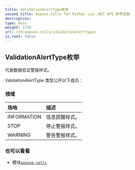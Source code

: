 ```yaml
---
title: ValidationAlertType枚举
second_title: Aspose.Cells for Python via .NET API 参考文献
description:
type: docs
weight: 2720
url: /zh/aspose.cells/validationalerttype/
is_root: false
---
```

## ValidationAlertType枚举
代表数据验证警报样式。



ValidationAlertType 类型公开以下成员：

### 领域
|场地|描述|
| :- | :- |
| INFORMATION |信息提醒样式。|
| STOP |停止警报样式。|
| WARNING |警告警报样式。|



### 也可以看看
* 模块[`aspose.cells`](..)
